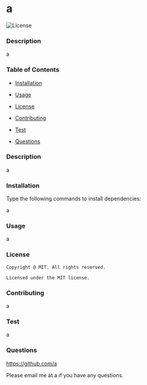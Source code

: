 # a

  ![License](https://img.shields.io/badge/license-MIT-yellow.svg)



  ### Description

  a

  ### Table of Contents

  - [Installation](#installation)

  - [Usage](#usage)

  - [License](#license)

  - [Contributing](#contributing)

  - [Test](#test)

  - [Questions](#questions)



  ### Description

  a



  ### Installation
  Type the following commands to install dependencies:

  a



  ### Usage

  a



  ### License

    Copyright @ MIT. All rights reserved.

    Licensed under the MIT license.



  ### Contributing

  a



  ### Test

  a



  ### Questions

  https://github.com/a

  Please email me at a if you have any questions.

  